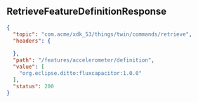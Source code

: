 ## RetrieveFeatureDefinitionResponse

```json
{
  "topic": "com.acme/xdk_53/things/twin/commands/retrieve",
  "headers": {
    
  },
  "path": "/features/accelerometer/definition",
  "value": [
    "org.eclipse.ditto:fluxcapacitor:1.0.0"
  ],
  "status": 200
}
```
